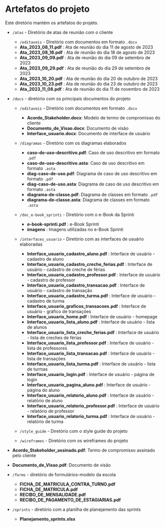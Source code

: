 # Artefatos do projeto

Este diretório mantém os artefatos do projeto.

* `/atas` - Diretório de atas de reunião com o cliente
    * `/editaveis` - Diretório com documentos em formato `.docx`
    * **Ata_2023_08_11.pdf** : Ata de reunião do dia 11 de agosto de 2023
    * **Ata_2023_08_18.pdf** : Ata de reunião do dia 18 de agosto de 2023
    * **Ata_2023_09_09.pdf** : Ata de reunião do dia 09 de setembro de 2023
    * **Ata_2023_09_29.pdf** : Ata de reunião do dia 29 de setembro de 2023
    * **Ata_2023_10_20.pdf** : Ata de reunião do dia 20 de outubro de 2023
    * **Ata_2023_10_23.pdf** : Ata de reunião do dia 23 de outubro de 2023
    * **Ata_2023_11_08.pdf** : Ata de reunião do dia 11 de novembro de 2023

* `/docs` - diretório com os principais documentos do projeto
    * `/editaveis` - Diretório com documentos em formato `.docx`
        * **Acordo_Stakeholder.docx**: Modelo de termo de compromisso do cliente
        * **Documento_de_Visao.docx**: Documento de visão
        * **Interface_usuario.docx**: Documento de interface de usuário
    * `/diagramas` - Diretório com os diagramas elaborados
        * **caso-de-uso-descritivo.pdf**: Caso de uso descritivo em formato `.pdf`
        * **caso-de-uso-descritivo.asta**: Caso de uso descritivo em formato `.asta`
        * **diag-caso-de-uso.pdf**: Diagrama de caso de uso descritivo em formato `.pdf`
        * **diag-caso-de-uso.asta**: Diagrama de caso de uso descritivo em formato `.asta`
        * **diagrama-de-classe.pdf**: Diagrama de classes em formato `.pdf`
        * **diagrama-de-classe.asta**: Diagrama de classes em formato `.asta`
    * `/doc_e-book_sprinti` - Diretório com o e-Book da Sprinti
        * **e-book-sprinti.pdf** : e-Book Sprinti
        * **imagens** : Imagens utilizadas no e-Book Sprinti
    * `/interfaces_usuario` - Diretório com as interfaces de usuário elaboradas
        * **Interface_usuario_cadastro_aluno.pdf** : Interface de usuário - cadastro de aluno
        * **Interface_usuario_cadastro_creche_ferias.pdf** : Interface de usuário - cadastro de creche de férias
        * **Interface_usuario_cadastro_professor.pdf** : Interface de usuário - cadastro de professor
        * **Interface_usuario_cadastro_transacao.pdf** : Interface de usuário - cadastro de transação
        * **Interface_usuario_cadastro_turma.pdf** : Interface de usuário - cadastro de turma
        * **Interface_usuario_graficos_transacoes.pdf** : Interface de usuário - gráfico de transações
        * **Interface_usuario_home.pdf** : Interface de usuário - homepage
        * **Interface_usuario_lista_aluno.pdf** : Interface de usuário - lista de alunos
        * **Interface_usuario_lista_creche_ferias.pdf** : Interface de usuário - lista de creches de férias
        * **Interface_usuario_lista_professor.pdf** : Interface de usuário - lista de professores
        * **Interface_usuario_lista_transacao.pdf** : Interface de usuário - lista de transações
        * **Interface_usuario_lista_turma.pdf** : Interface de usuário - lista de turmas
        * **Interface_usuario_login.pdf** : Interface de usuário - página de login
        * **Interface_usuario_pagina_aluno.pdf** : Interface de usuário - página do aluno
        * **Interface_usuario_relatorio_aluno.pdf** : Interface de usuário - relatório de aluno
        * **Interface_usuario_relatorio_professor.pdf** : Interface de usuário - relatório de professor
        * **Interface_usuario_relatorio_turma.pdf** : Interface de usuário - relatório de turma

    * `/style_guide` - Diretório com o style guide do projeto
    * `/wireframes` - Diretório com os wireframes do projeto

* **Acordo_Stakeholder_assinado.pdf**: Termo de compromisso assinado pelo cliente
* **Documento_de_Visao.pdf**: Documento de visão


* `/forms` - diretório de formulários-modelo da escola
    * **FICHA_DE_MATRICULA_CONTRA_TURNO.pdf**
    * **FICHA_DE_MATRICULA.pdf**
    * **RECIBO_DE_MENSALIDADE.pdf**
    * **RECIBO_DE_PAGAMENTO_DE_ESTAGIARIAS.pdf**


* `/sprints` - diretório com a planilha de planejamento das sprints
    * **Planejamento_sprints.xlsx**
	 
